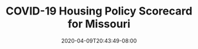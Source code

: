 ---
title: "COVID-19 Housing Policy Scorecard for Missouri"
date: 2020-04-09T20:43:49-08:00
layout: single
type: covid-policy-rankings
state_abbrev: mo # use state abbreviation.
state_title: Missouri
photoCredit:
hasSubnav: true
socialDescription: COVID-19 Housing Policy Scorecard for Missouri
description: See how Missouri ranks in our nationwide scorecard of housing policies in response to COVID-19.
url: /covid-policy-rankings/mo
aliases:
    - /covid-policy-rankings/mo
    - /covid-policy-rankings/missouri
    - /es/covid-policy-rankings/mo
    - /es/covid-policy-rankings/missouri
---